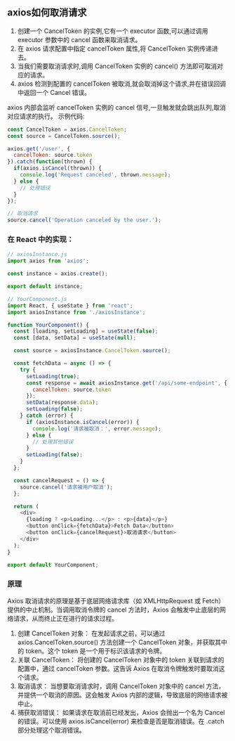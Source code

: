 ## axios如何取消请求
1. 创建一个 CancelToken 的实例,它有一个 executor 函数,可以通过调用 executor 参数中的 cancel 函数来取消请求。
2. 在 axios 请求配置中指定 cancelToken 属性,将 CancelToken 实例传递进去。
3. 当我们需要取消请求时,调用 CancelToken 实例的 cancel() 方法即可取消对应的请求。
4. axios 检测到配置的 cancelToken 被取消,就会取消掉这个请求,并在错误回调中返回一个 Cancel 错误。

axios 内部会监听 cancelToken 实例的 cancel 信号,一旦触发就会跳出队列,取消对应请求的执行。
示例代码:
```js
const CancelToken = axios.CancelToken;
const source = CancelToken.source();

axios.get('/user', {
  cancelToken: source.token
}).catch(function(thrown) {
  if(axios.isCancel(thrown)) {
    console.log('Request canceled', thrown.message);
  } else {
    // 处理错误
  }
});

// 取消请求
source.cancel('Operation canceled by the user.');
```

### 在 React 中的实现：
```js
// axiosInstance.js
import axios from 'axios';

const instance = axios.create();

export default instance;
```

```js
// YourComponent.js
import React, { useState } from 'react';
import axiosInstance from './axiosInstance';

function YourComponent() {
  const [loading, setLoading] = useState(false);
  const [data, setData] = useState(null);

  const source = axiosInstance.CancelToken.source();

  const fetchData = async () => {
    try {
      setLoading(true);
      const response = await axiosInstance.get('/api/some-endpoint', {
        cancelToken: source.token
      });
      setData(response.data);
      setLoading(false);
    } catch (error) {
      if (axiosInstance.isCancel(error)) {
        console.log('请求被取消：', error.message);
      } else {
        // 处理其他错误
      }
      setLoading(false);
    }
  };

  const cancelRequest = () => {
    source.cancel('请求被用户取消');
  };

  return (
    <div>
      {loading ? <p>Loading...</p> : <p>{data}</p>}
      <button onClick={fetchData}>Fetch Data</button>
      <button onClick={cancelRequest}>取消请求</button>
    </div>
  );
}

export default YourComponent;
```

### 原理
Axios 取消请求的原理是基于底层网络请求库（如 XMLHttpRequest 或 Fetch）提供的中止机制。当调用取消令牌的 cancel 方法时，Axios 会触发中止底层的网络请求，从而终止正在进行的请求过程。

1. 创建 CancelToken 对象： 在发起请求之前，可以通过 axios.CancelToken.source() 方法创建一个 CancelToken 对象，并获取其中的 token。这个 token 是一个用于标识该请求的令牌。
2. 关联 CancelToken： 将创建的 CancelToken 对象中的 token 关联到请求的配置中，通过 cancelToken 参数。这告诉 Axios 在取消令牌触发时要取消这个请求。
3. 取消请求： 当想要取消请求时，调用 CancelToken 对象中的 cancel 方法，并提供一个取消的原因。这会触发 Axios 内部的逻辑，导致底层的网络请求被中止。
4. 捕获取消错误： 如果请求在取消前已经发出，Axios 会抛出一个名为 Cancel 的错误。可以使用 axios.isCancel(error) 来检查是否是取消错误。在 .catch 部分处理这个取消错误。
